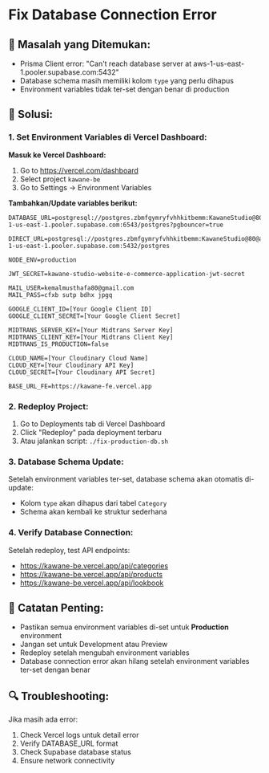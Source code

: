 # Fix Database Connection Error

## 🔧 Masalah yang Ditemukan:

- Prisma Client error: "Can't reach database server at aws-1-us-east-1.pooler.supabase.com:5432"
- Database schema masih memiliki kolom `type` yang perlu dihapus
- Environment variables tidak ter-set dengan benar di production

## 🎯 Solusi:

### 1. Set Environment Variables di Vercel Dashboard:

**Masuk ke Vercel Dashboard:**

1. Go to https://vercel.com/dashboard
2. Select project `kawane-be`
3. Go to Settings → Environment Variables

**Tambahkan/Update variables berikut:**

```
DATABASE_URL=postgresql://postgres.zbmfgymryfvhhkitbemm:KawaneStudio@80@aws-1-us-east-1.pooler.supabase.com:6543/postgres?pgbouncer=true

DIRECT_URL=postgresql://postgres.zbmfgymryfvhhkitbemm:KawaneStudio@80@aws-1-us-east-1.pooler.supabase.com:5432/postgres

NODE_ENV=production

JWT_SECRET=kawane-studio-website-e-commerce-application-jwt-secret

MAIL_USER=kemalmusthafa80@gmail.com
MAIL_PASS=cfxb sutp bdhx jpgq

GOOGLE_CLIENT_ID=[Your Google Client ID]
GOOGLE_CLIENT_SECRET=[Your Google Client Secret]

MIDTRANS_SERVER_KEY=[Your Midtrans Server Key]
MIDTRANS_CLIENT_KEY=[Your Midtrans Client Key]
MIDTRANS_IS_PRODUCTION=false

CLOUD_NAME=[Your Cloudinary Cloud Name]
CLOUD_KEY=[Your Cloudinary API Key]
CLOUD_SECRET=[Your Cloudinary API Secret]

BASE_URL_FE=https://kawane-fe.vercel.app
```

### 2. Redeploy Project:

1. Go to Deployments tab di Vercel Dashboard
2. Click "Redeploy" pada deployment terbaru
3. Atau jalankan script: `./fix-production-db.sh`

### 3. Database Schema Update:

Setelah environment variables ter-set, database schema akan otomatis di-update:

- Kolom `type` akan dihapus dari tabel `Category`
- Schema akan kembali ke struktur sederhana

### 4. Verify Database Connection:

Setelah redeploy, test API endpoints:

- https://kawane-be.vercel.app/api/categories
- https://kawane-be.vercel.app/api/products
- https://kawane-be.vercel.app/api/lookbook

## 🚨 Catatan Penting:

- Pastikan semua environment variables di-set untuk **Production** environment
- Jangan set untuk Development atau Preview
- Redeploy setelah mengubah environment variables
- Database connection error akan hilang setelah environment variables ter-set dengan benar

## 🔍 Troubleshooting:

Jika masih ada error:

1. Check Vercel logs untuk detail error
2. Verify DATABASE_URL format
3. Check Supabase database status
4. Ensure network connectivity
